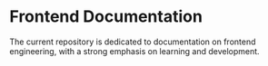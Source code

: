 # Frontend Documentation

The current repository is dedicated to documentation on frontend engineering, with a strong emphasis on learning and development.
